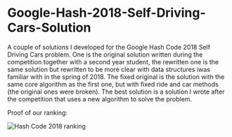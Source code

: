 # Google-Hash-2018-Self-Driving-Cars-Solution
A couple of solutions I developed for the Google Hash Code 2018 Self Driving Cars problem. One is the original solution written during the competition together with a second year student, the rewritten one is the same solution but rewritten to be more clear with data structures iwas familiar with in the spring of 2018. The fixed original is the solution with the same core algorithm as the first one, but with fixed ride and car methods (the original ones were broken). The best solution is a solution I wrote after the competition that uses a new algorithm to solve the problem.

Proof of our ranking:

![Hash Code 2018 ranking](/GoogleHashCodeProof1.jpg)
